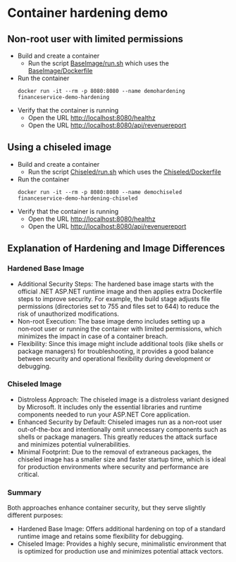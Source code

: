 # Container hardening demo

## Non-root user with limited permissions

- Build and create a container 
  - Run the script [BaseImage/run.sh](BaseImage/run.sh) which uses the [BaseImage/Dockerfile](BaseImage/Dockerfile)
- Run the container
  ```
  docker run -it --rm -p 8080:8080 --name demohardening financeservice-demo-hardening
  ```
- Verify that the container is running
  - Open the URL [http://localhost:8080/healthz](http://localhost:8080/healthz)
  - Open the URL [http://localhost:8080/api/revenuereport](http://localhost:8080/healthz)

## Using a chiseled image

- Build and create a container 
  - Run the script [Chiseled/run.sh](Chiseled/run.sh) which uses the [Chiseled/Dockerfile](Chiseled/Dockerfile)
- Run the container
  ```
  docker run -it --rm -p 8080:8080 --name demochiseled financeservice-demo-hardening-chiseled
  ```
- Verify that the container is running
  - Open the URL [http://localhost:8080/healthz](http://localhost:8080/healthz)
  - Open the URL [http://localhost:8080/api/revenuereport](http://localhost:8080/healthz)

## Explanation of Hardening and Image Differences

### Hardened Base Image
- Additional Security Steps:
  The hardened base image starts with the official .NET ASP.NET runtime image and then applies extra Dockerfile steps to improve security. For example, the build stage adjusts file permissions (directories set to 755 and files set to 644) to reduce the risk of unauthorized modifications.
- Non-root Execution:
  The base image demo includes setting up a non‑root user or running the container with limited permissions, which minimizes the impact in case of a container breach.
- Flexibility:
  Since this image might include additional tools (like shells or package managers) for troubleshooting, it provides a good balance between security and operational flexibility during development or debugging.

### Chiseled Image
- Distroless Approach:
  The chiseled image is a distroless variant designed by Microsoft. It includes only the essential libraries and runtime components needed to run your ASP.NET Core application.
-  Enhanced Security by Default:
  Chiseled images run as a non‑root user out-of-the-box and intentionally omit unnecessary components such as shells or package managers. This greatly reduces the attack surface and minimizes potential vulnerabilities.
- Minimal Footprint:
  Due to the removal of extraneous packages, the chiseled image has a smaller size and faster startup time, which is ideal for production environments where security and performance are critical.

### Summary
Both approaches enhance container security, but they serve slightly different purposes:
- Hardened Base Image: Offers additional hardening on top of a standard runtime image and retains some flexibility for debugging.
- Chiseled Image: Provides a highly secure, minimalistic environment that is optimized for production use and minimizes potential attack vectors.